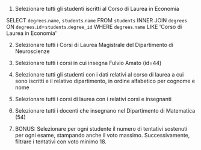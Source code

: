 1. Selezionare tutti gli studenti iscritti al Corso di Laurea in Economia

SELECT `degrees`.`name`, `students`.`name` 
FROM `students` 
INNER JOIN `degrees` 
ON `degrees`.`id`=`students`.`degree_id` 
WHERE `degrees`.`name` LIKE 'Corso di Laurea in Economia'

2. Selezionare tutti i Corsi di Laurea Magistrale del Dipartimento di Neuroscienze

3. Selezionare tutti i corsi in cui insegna Fulvio Amato (id=44)

4. Selezionare tutti gli studenti con i dati relativi al corso di laurea a cui sono iscritti e il relativo dipartimento, in ordine alfabetico per cognome e nome

5. Selezionare tutti i corsi di laurea con i relativi corsi e insegnanti

6. Selezionare tutti i docenti che insegnano nel Dipartimento di Matematica (54)

7. BONUS: Selezionare per ogni studente il numero di tentativi sostenuti per ogni esame, stampando anche il voto massimo. Successivamente, filtrare i tentativi con voto minimo 18.